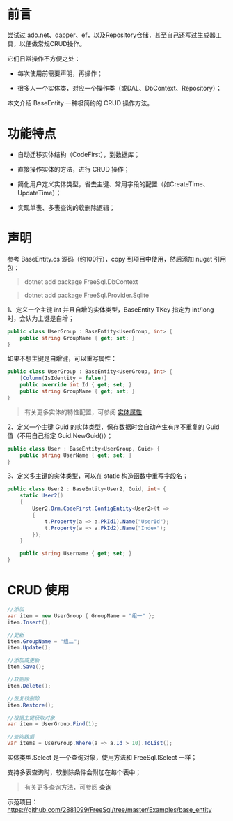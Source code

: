 ﻿# 前言

尝试过 ado.net、dapper、ef，以及Repository仓储，甚至自己还写过生成器工具，以便做常规CRUD操作。

它们日常操作不方便之处：

- 每次使用前需要声明，再操作；

- 很多人一个实体类，对应一个操作类（或DAL、DbContext、Repository）；

本文介绍 BaseEntity 一种极简约的 CRUD 操作方法。

# 功能特点

- 自动迁移实体结构（CodeFirst），到数据库；

- 直接操作实体的方法，进行 CRUD 操作；

- 简化用户定义实体类型，省去主键、常用字段的配置（如CreateTime、UpdateTime）；

- 实现单表、多表查询的软删除逻辑；

# 声明

参考 BaseEntity.cs 源码（约100行），copy 到项目中使用，然后添加 nuget 引用包：

> dotnet add package FreeSql.DbContext

> dotnet add package FreeSql.Provider.Sqlite

1、定义一个主键 int 并且自增的实体类型，BaseEntity TKey 指定为 int/long 时，会认为主键是自增；

```csharp
public class UserGroup : BaseEntity<UserGroup, int> {
    public string GroupName { get; set; }
}
```

如果不想主键是自增键，可以重写属性：

```csharp
public class UserGroup : BaseEntity<UserGroup, int> {
    [Column(IsIdentity = false)] 
    public override int Id { get; set; }
    public string GroupName { get; set; }
}
```
> 有关更多实体的特性配置，可参阅 [实体属性](entity-attribute.md)

2、定义一个主键 Guid 的实体类型，保存数据时会自动产生有序不重复的 Guid 值（不用自己指定 Guid.NewGuid()）；

```csharp
public class User : BaseEntity<UserGroup, Guid> {
    public string UserName { get; set; }
}
```

3、定义多主键的实体类型，可以在 static 构造函数中重写字段名；

```csharp
public class User2 : BaseEntity<User2, Guid, int> {
    static User2()
    {
        User2.Orm.CodeFirst.ConfigEntity<User2>(t =>
        {
            t.Property(a => a.PkId1).Name("UserId");
            t.Property(a => a.PkId2).Name("Index");
        });
    }

    public string Username { get; set; }
}
```


# CRUD 使用

```csharp
//添加
var item = new UserGroup { GroupName = "组一" };
item.Insert();

//更新
item.GroupName = "组二";
item.Update();

//添加或更新
item.Save();

//软删除
item.Delete();

//恢复软删除
item.Restore();

//根据主键获取对象
var item = UserGroup.Find(1);

//查询数据
var items = UserGroup.Where(a => a.Id > 10).ToList();
```

实体类型.Select 是一个查询对象，使用方法和 FreeSql.ISelect 一样；

支持多表查询时，软删除条件会附加在每个表中；

> 有关更多查询方法，可参阅 [查询](select.md)

示范项目：https://github.com/2881099/FreeSql/tree/master/Examples/base_entity